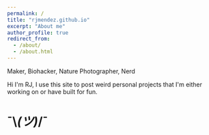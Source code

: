 ```yaml
---
permalink: /
title: "rjmendez.github.io"
excerpt: "About me"
author_profile: true
redirect_from: 
  - /about/
  - /about.html
---
```

Maker, Biohacker, Nature Photographer, Nerd

Hi I'm RJ,
I use this site to post weird personal projects that I'm either working on or have built for fun.


¯\\_(ツ)_/¯
======
